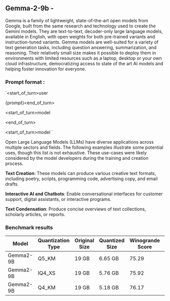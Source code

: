 ## Gemma-2-9b -  

Gemma is a family of lightweight, state-of-the-art open models from Google, built from the same research and technology used to create the Gemini models. They are text-to-text, decoder-only large language models, available in English, with open weights for both pre-trained variants and instruction-tuned variants. Gemma models are well-suited for a variety of text generation tasks, including question answering, summarization, and reasoning. Their relatively small size makes it possible to deploy them in environments with limited resources such as a laptop, desktop or your own cloud infrastructure, democratizing access to state of the art AI models and helping foster innovation for everyone. 

### Prompt format :  

`<start_of_turn>user

{prompt}<end_of_turn> 

<start_of_turn>model 

<end_of_turn> 

<start_of_turn>model `

Open Large Language Models (LLMs) have diverse applications across multiple sectors and fields. The following examples illustrate some potential uses, though this list is not exhaustive. These use-cases were likely considered by the model developers during the training and creation process.  



**Text Creation**: These models can produce various creative text formats, including poetry, scripts, programming code, advertising copy, and email drafts. 

**Interactive AI and Chatbots**: Enable conversational interfaces for customer support, digital assistants, or interactive programs. 

**Text Condensation**: Produce concise overviews of text collections, scholarly articles, or reports. 

 ### Benchmark results

| Model       | Quantization Type | Original Size | Quantized Size | Winogrande Score | HellaSwag Score |
|-------------|-------------------|---------------|----------------|------------------|-----------------|
| Gemma2-9B   | Q5_KM             | 19 GB         | 6.65 GB        | 75.29            | 78.75           |
| Gemma2-9B   | IQ4_XS            | 19 GB         | 5.76 GB        | 75.92            | 79.25           |
| Gemma2-9B   | Q4_KM             | 19 GB         | 5.18 GB        | 76.17            | 78.0            |

